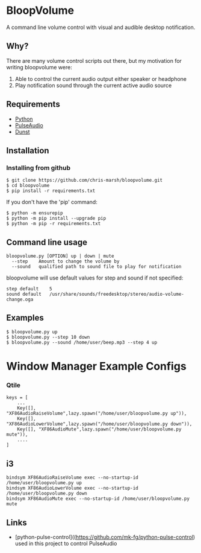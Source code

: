 # BloopVolume

A command line volume control with visual and audible desktop notification.

## Why?

There are many volume control scripts out there, but my motivation for writing bloopvolume were:

1. Able to control the current audio output either speaker or headphone
2. Play notification sound through the current active audio source

## Requirements

* [Python](https://www.python.org/)
* [PulseAudio](https://www.freedesktop.org/wiki/Software/PulseAudio/)
* [Dunst](https://dunst-project.org/)

## Installation
### Installing from github
```
$ git clone https://github.com/chris-marsh/bloopvolume.git
$ cd bloopvolume
$ pip install -r requirements.txt
```
If you don't have the 'pip' command:
```
$ python -m ensurepip
$ python -m pip install --upgrade pip
$ python -m pip -r requirements.txt
```

## Command line usage
```
bloopvolume.py [OPTION] up | down | mute
  --step    Amount to change the volume by
  --sound   qualified path to sound file to play for notification
```

bloopvolume will use default values for step and sound if not specified:
```
step default    5
sound default   /usr/share/sounds/freedesktop/stereo/audio-volume-change.oga
```
## Examples
```
$ bloopvolume.py up
$ bloopvolume.py --step 10 down  
$ bloopvolume.py --sound /home/user/beep.mp3 --step 4 up  

```
# Window Manager Example Configs

### Qtile
```
keys = [
    ...
    Key([], "XF86AudioRaiseVolume",lazy.spawn("/home/user/bloopvolume.py up")),
    Key([], "XF86AudioLowerVolume",lazy.spawn("/home/user/bloopvolume.py down")),
    Key([], "XF86AudioMute",lazy.spawn("/home/user/bloopvolume.py mute")),
    ....
]
```

## i3
```
bindsym XF86AudioRaiseVolume exec --no-startup-id /home/user/bloopvolume.py up
bindsym XF86AudioLowerVolume exec --no-startup-id /home/user/bloopvolume.py down
bindsym XF86AudioMute exec --no-startup-id /home/user/bloopvolume.py mute
```
## Links

* [python-pulse-control]((https://github.com/mk-fg/python-pulse-control) used in this project to control PulseAudio
